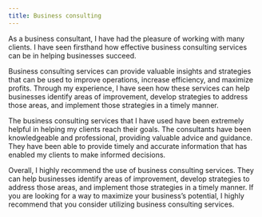 ```yaml
---
title: Business consulting
---
```


As a business consultant, I have had the pleasure of working with many clients. I have seen firsthand how effective business consulting services can be in helping businesses succeed.

Business consulting services can provide valuable insights and strategies that can be used to improve operations, increase efficiency, and maximize profits. Through my experience, I have seen how these services can help businesses identify areas of improvement, develop strategies to address those areas, and implement those strategies in a timely manner.

The business consulting services that I have used have been extremely helpful in helping my clients reach their goals. The consultants have been knowledgeable and professional, providing valuable advice and guidance. They have been able to provide timely and accurate information that has enabled my clients to make informed decisions.

Overall, I highly recommend the use of business consulting services. They can help businesses identify areas of improvement, develop strategies to address those areas, and implement those strategies in a timely manner. If you are looking for a way to maximize your business’s potential, I highly recommend that you consider utilizing business consulting services.